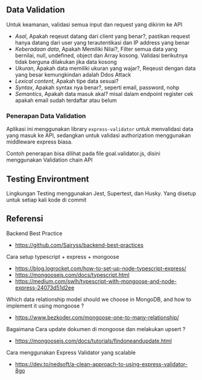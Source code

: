 ## Data Validation

Untuk keamanan, validasi semua input dan request yang dikirim ke API

- *Asal*, Apakah reqeust datang dari client yang benar?, pastikan request hanya datang dari user yang terautentikasi dan IP address yang benar
- *Keberadaan data*, Apakah Memiliki Nilai?, Filter semua data yang bernilai, null, undefined, object dan Array kosong. Validasi berikutnya tidak berguna dilakukan jika data kosong
- *Ukuran*, Apakah data memiliki ukuran yang wajar?, Reqeust dengan data yang besar kemungkindan adalah Ddos Attack
- *Lexical content*, Apakah tipe data sesuai?
- *Syntax*, Apakah syntax nya benar?, seperti email, password, nohp
- *Semantics*, Apakah data masuk akal? misal dalam endpoint register cek apakah email sudah terdaftar atau belum

### Penerapan Data Validation

Aplikasi ini menggunakan library `express-validator` untuk menvalidasi data yang masuk ke API, sedangkan untuk validasi authorization menggunakan middleware express biasa.

Contoh penerapan bisa dilihat pada file goal.validator.js, disini menggunakan Validation chain API

## Testing Environtment

Lingkungan Testing menggunakan Jest, Supertest, dan Husky. Yang disetup untuk setiap kali kode di commit 

## Referensi

Backend Best Practice
- https://github.com/Sairyss/backend-best-practices

Cara setup typescript + express + mongoose
- https://blog.logrocket.com/how-to-set-up-node-typescript-express/
- https://mongoosejs.com/docs/typescript.html
- https://medium.com/swlh/typescript-with-mongoose-and-node-express-24073d51d2ee

Which data relationship model should we choose in MongoDB, and how to implement it using mongoose ?
- https://www.bezkoder.com/mongoose-one-to-many-relationship/

Bagaimana Cara update dokumen di mongoose dan melakukan upsert ?
- https://mongoosejs.com/docs/tutorials/findoneandupdate.html

Cara menggunakan Express Validator yang scalable 
- https://dev.to/nedsoft/a-clean-approach-to-using-express-validator-8go
